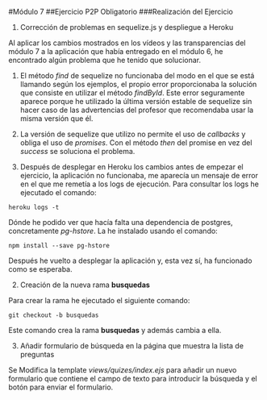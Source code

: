 #Módulo 7
##Ejercicio P2P Obligatorio
###Realización del Ejercicio

1. Corrección de problemas en sequelize.js y despliegue a Heroku

  Al aplicar los cambios mostrados en los vídeos y las transparencias del módulo 7 a la aplicación que había entregado en el módulo 6, he encontrado algún problema que he tenido que solucionar.

  1. El método *find* de sequelize no funcionaba del modo en el que se está llamando según los ejemplos, el propio error proporcionaba la solución que consiste en utilizar el método *findById*. Este error seguramente aparece porque he utilizado la última versión estable de sequelize sin hacer caso de las advertencias del profesor que recomendaba usar la misma versión que él.

  2. La versión de sequelize que utilizo no permite el uso de *callbacks* y obliga el uso de *promises*. Con el método *then* del promise en vez del *success* se soluciona el problema.

  3. Después de desplegar en Heroku los cambios antes de empezar el ejercicio, la aplicación no funcionaba, me aparecía un mensaje de error en el que me remetía a los logs de ejecución. Para consultar los logs he ejecutado el comando:
  ```
  heroku logs -t
  ```
  Dónde he podido ver que hacía falta una dependencia de postgres, concretamente *pg-hstore*. La he instalado usando el comando:
  ```
  npm install --save pg-hstore
  ```
  Después he vuelto a desplegar la aplicación y, esta vez sí, ha funcionado como se esperaba.

2. Creación de la nueva rama **busquedas**

  Para crear la rama he ejecutado el siguiente comando:
  ```
  git checkout -b busquedas
  ```
  Este comando crea la rama **busquedas** y además cambia a ella.

3. Añadir formulario de búsqueda en la página que muestra la lista de preguntas

  Se Modifica la template *views/quizes/index.ejs* para añadir un nuevo formulario que contiene el campo de texto para introducir la búsqueda y el botón para enviar el formulario.
